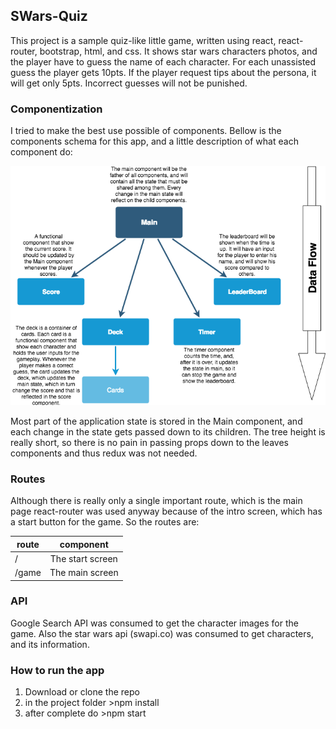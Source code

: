 ## SWars-Quiz

This project is a sample quiz-like little game, written using react, react-router, bootstrap, html, and css. It shows star wars characters photos, and the player have to guess the name of each character. For each unassisted guess the player gets 10pts. If the player request tips about the persona, it will get only 5pts. Incorrect guesses will not be punished.

### Componentization

I tried to make the best use possible of components. Bellow is the components schema for this app, and a little description of what each component do:

![alt text](components-model.png "Components schema")

Most part of the application state is stored in the Main component, and each change in the state gets passed down to its children. The tree height is really short, so there is no pain in passing props down to the leaves components and thus redux was not needed.

### Routes

Although there is really only a single important route, which is the main page react-router was used anyway because of the intro screen, which has a start button for the game. So the routes are:

| route        | component          |
| ------------- |:-------------:|
| /    | The start screen  |
| /game      | The main screen       |

### API

Google Search API was consumed to get the character images for the game. Also the star wars api (swapi.co) was consumed to get characters, and its information.

### How to run the app

1. Download or clone the repo
2. in the project folder >npm install
3. after complete do >npm start
